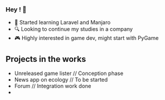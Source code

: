 ### Hey ! 👋

- 🌱 Started learning Laravel and Manjaro
- 🔍 Looking to continue my studies in a company
- 🎮 Highly interested in game dev, might start with PyGame

## Projects in the works

- Unreleased game lister // Conception phase
- News app on ecology // To be started
- Forum // Integration work done
- 
<!---
Theo-Beaudouin/Theo-Beaudouin is a ✨ special ✨ repository because its `README.md` (this file) appears on your GitHub profile.
You can click the Preview link to take a look at your changes.
--->
